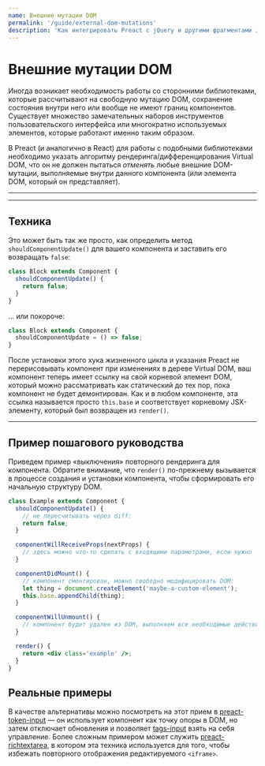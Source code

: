 ```yaml
---
name: Внешние мутации DOM
permalink: '/guide/external-dom-mutations'
description: 'Как интегрировать Preact с jQuery и другими фрагментами JavaScript, которые непосредственно изменяют DOM'
---
```


# Внешние мутации DOM

Иногда возникает необходимость работы со сторонними библиотеками, которые рассчитывают на свободную мутацию DOM, сохранение состояния внутри него или вообще не имеют границ компонентов. Существует множество замечательных наборов инструментов пользовательского интерфейса или многократно используемых элементов, которые работают именно таким образом.

В Preact (и аналогично в React) для работы с подобными библиотеками необходимо указать алгоритму рендеринга/дифференцирования Virtual DOM, что он не должен пытаться _отменять_ любые внешние DOM-мутации, выполняемые внутри данного компонента (или элемента DOM, который он представляет).

---

<div><toc></toc></div>

---

## Техника

Это может быть так же просто, как определить метод `shouldComponentUpdate()` для вашего компонента и заставить его возвращать `false`:

```jsx
class Block extends Component {
  shouldComponentUpdate() {
    return false;
  }
}
```

... или покороче:

```jsx
class Block extends Component {
  shouldComponentUpdate = () => false;
}
```

После установки этого хука жизненного цикла и указания Preact не перерисовывать компонент при изменениях в дереве Virtual DOM, ваш компонент теперь имеет ссылку на свой корневой элемент DOM, который можно рассматривать как статический до тех пор, пока компонент не будет демонтирован. Как и в любом компоненте, эта ссылка называется просто `this.base` и соответствует корневому JSX-элементу, который был возвращен из `render()`.

---

## Пример пошагового руководства

Приведем пример «выключения» повторного рендеринга для компонента. Обратите внимание, что `render()` по-прежнему вызывается в процессе создания и установки компонента, чтобы сформировать его начальную структуру DOM.

```jsx
class Example extends Component {
  shouldComponentUpdate() {
    // не пересчитывать через diff:
    return false;
  }

  componentWillReceiveProps(nextProps) {
    // здесь можно что-то сделать с входящими параметрами, если нужно
  }

  componentDidMount() {
    // компонент смонтирован, можно свободно модифицировать DOM:
    let thing = document.createElement('maybe-a-custom-element');
    this.base.appendChild(thing);
  }

  componentWillUnmount() {
    // компонент будет удален из DOM, выполняем все необходимые действия по очистке
  }

  render() {
    return <div class='example' />;
  }
}
```

## Реальные примеры

В качестве альтернативы можно посмотреть на этот прием в [preact-token-input](https://github.com/developit/preact-token-input/blob/master/src/index.js) — он использует компонент как точку опоры в DOM, но затем отключает обновления и позволяет [tags-input](https://github.com/developit/tags-input) взять на себя управление. Более сложным примером может служить [preact-richtextarea](https://github.com/developit/preact-richtextarea), в котором эта техника используется для того, чтобы избежать повторного отображения редактируемого `<iframe>`.
